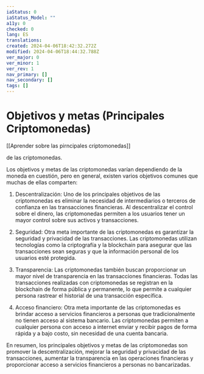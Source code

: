 ```yaml
---
iaStatus: 0
iaStatus_Model: ""
a11y: 0
checked: 0
lang: ES
translations: 
created: 2024-04-06T18:42:32.272Z
modified: 2024-04-06T18:44:32.788Z
ver_major: 0
ver_minor: 1
ver_rev: 1
nav_primary: []
nav_secondary: []
tags: []
---
```

# Objetivos y metas (Principales Criptomonedas)

[[Aprender sobre las pirncipales criptomonedas]]

de las criptomonedas. 

Los objetivos y metas de las criptomonedas varían dependiendo de la moneda en cuestión, pero en general, existen varios objetivos comunes que muchas de ellas comparten:

1. Descentralización: Uno de los principales objetivos de las criptomonedas es eliminar la necesidad de intermediarios o terceros de confianza en las transacciones financieras. Al descentralizar el control sobre el dinero, las criptomonedas permiten a los usuarios tener un mayor control sobre sus activos y transacciones.

2. Seguridad: Otra meta importante de las criptomonedas es garantizar la seguridad y privacidad de las transacciones. Las criptomonedas utilizan tecnologías como la criptografía y la blockchain para asegurar que las transacciones sean seguras y que la información personal de los usuarios esté protegida.

3. Transparencia: Las criptomonedas también buscan proporcionar un mayor nivel de transparencia en las transacciones financieras. Todas las transacciones realizadas con criptomonedas se registran en la blockchain de forma pública y permanente, lo que permite a cualquier persona rastrear el historial de una transacción específica.

4. Acceso financiero: Otra meta importante de las criptomonedas es brindar acceso a servicios financieros a personas que tradicionalmente no tienen acceso al sistema bancario. Las criptomonedas permiten a cualquier persona con acceso a internet enviar y recibir pagos de forma rápida y a bajo costo, sin necesidad de una cuenta bancaria.

En resumen, los principales objetivos y metas de las criptomonedas son promover la descentralización, mejorar la seguridad y privacidad de las transacciones, aumentar la transparencia en las operaciones financieras y proporcionar acceso a servicios financieros a personas no bancarizadas.
